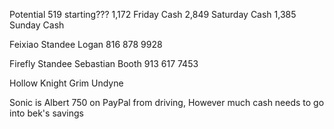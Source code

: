Potential 519 starting???
1,172 Friday Cash
2,849 Saturday Cash
1,385 Sunday Cash

Feixiao Standee
Logan
816 878 9928

Firefly Standee
Sebastian Booth
913 617 7453

Hollow Knight Grim
Undyne

Sonic is Albert
 750 on PayPal from driving,
 However much cash needs to go into bek's savings